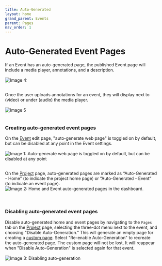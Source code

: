 ```yaml
---
title: Auto-Generated
layout: home
grand_parent: Events
parent: Pages
nav_order: 1
---
```

# Auto-Generated Event Pages
If an Event has an auto-generated page, the published Event page will include a media player, annotations, and a description. 
<br><br>
![Image 4: ](../../assets/autoimage4.png)
<br><br>

Once the user uploads annotations for an event, they will display next to (video) or under (audio) the media player.
<br><br>
![Image 5](../../assets/autoimage5.png)
<br><br>

### Creating auto-generated event pages
On the [Event](https://avannotate.github.io/documentation/pages/events/) edit page, "auto-generate web page" is toggled on by default, but can be disabled at any point in the Event settings.
<br><br>
![Image 1: Auto-generate web page is toggled on by default, but can be disabled at any point](../../assets/autoimage1.png)
<br><br>

On the [Project](https://avannotate.github.io/documentation/pages/creating_projects/) page, auto-generated pages are marked as “Auto-Generated - Home” (to indicate the project home page) or “Auto-Generated - Event” (to indicate an event page).<br>
![Image 2: Home and Event auto-generated pages in the dashboard.](../../assets/autoimage2.png)
<br><br>
<br>

### Disabling auto-generated event pages
Disable auto-generated home and event pages by navigating to the `Pages` tab on the [Project](https://avannotate.github.io/documentation/pages/creating_projects/) page, selecting the three-dot menu next to the event, and choosing "Disable Auto-Generation." This will generate an empty page for creating a [custom page](https://avannotate.github.io/documentation/pages/custom/). Select  "Re-enable Auto-Generation" to recreate the auto-generated page. The custom page will not be lost. It will reappear when "Disable Auto-Generation" is selected again for that event. 
<br><br>
![Image 3: Disabling auto-generation](../../assets/autoimage3.png) 
<br><br>
<br>
